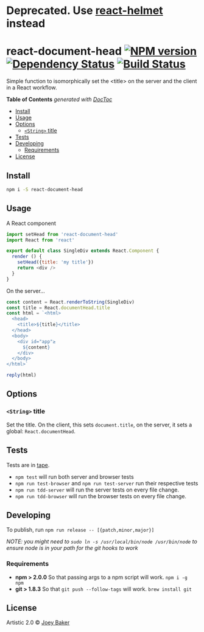 # #####
# Deprecated. Use [react-helmet](https://github.com/nfl/react-helmet) instead
# #####

# react-document-head [![NPM version][npm-image]][npm-url] [![Dependency Status][daviddm-url]][daviddm-image] [![Build Status][travis-image]][travis-url]

Simple function to isomorphically set the &lt;title&gt; on the server and the client in a React workflow.

<!-- START doctoc generated TOC please keep comment here to allow auto update -->
<!-- DON'T EDIT THIS SECTION, INSTEAD RE-RUN doctoc TO UPDATE -->
**Table of Contents**  *generated with [DocToc](https://github.com/thlorenz/doctoc)*

- [Install](#install)
- [Usage](#usage)
- [Options](#options)
  - [`<String>` title](#string-title)
- [Tests](#tests)
- [Developing](#developing)
  - [Requirements](#requirements)
- [License](#license)

<!-- END doctoc generated TOC please keep comment here to allow auto update -->

## Install

```sh
npm i -S react-document-head
```


## Usage

A React component
```js
import setHead from 'react-document-head'
import React from 'react'

export default class SingleDiv extends React.Component {
  render () {
    setHead({title: 'my title'})
    return <div />
  }
}
```

On the server…
```js
const content = React.renderToString(SingleDiv)
const title = React.documentHead.title
const html = `<html>
  <head>
    <title>${title}</title>
  </head>
  <body>
    <div id="app"≥
      ${content}
    </div>
  </body>
</html>`

reply(html)
```

## Options
### `<String>` title
Set the title. On the client, this sets `document.title`, on the server, it sets a global: `React.documentHead`.

## Tests
Tests are in [tape](https://github.com/substack/tape).

* `npm test` will run both server and browser tests
* `npm run test-browser` and `npm run test-server` run their respective tests
* `npm run tdd-server` will run the server tests on every file change.
* `npm run tdd-browser` will run the browser tests on every file change.

## Developing
To publish, run `npm run release -- [{patch,minor,major}]`

_NOTE: you might need to `sudo ln -s /usr/local/bin/node /usr/bin/node` to ensure node is in your path for the git hooks to work_

### Requirements
* **npm > 2.0.0** So that passing args to a npm script will work. `npm i -g npm`
* **git > 1.8.3** So that `git push --follow-tags` will work. `brew install git`

## License

Artistic 2.0 © [Joey Baker](http://byjoeybaker.com)


[npm-url]: https://npmjs.org/package/react-document-head
[npm-image]: https://badge.fury.io/js/react-document-head.svg
[travis-url]: https://travis-ci.org/joeybaker/react-document-head
[travis-image]: https://travis-ci.org/joeybaker/react-document-head.svg?branch=master
[daviddm-url]: https://david-dm.org/joeybaker/react-document-head.svg?theme=shields.io
[daviddm-image]: https://david-dm.org/joeybaker/react-document-head
